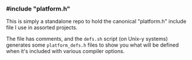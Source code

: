 ### #include "platform.h"

This is simply a standalone repo to hold the canonical "platform.h" include
file I use in assorted projects.

The file has comments, and the `defs.sh` script (on Unix-y systems)
generates some `platform_defs.h` files to show you what will be defined
when it's included with various compiler options.

